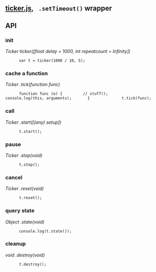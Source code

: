 [ticker.js](), ` .setTimeout()` wrapper
---------------------------------------

API
---

### init

*Ticker ticker([float delay = 1000, int repeatcount = Infinity])*

`       var t = ticker(1000 / 10, 5);       `

### cache a function

*Ticker .tick(function func)*

`       function func (e) {         // stuff();         console.log(this, arguments);       }              t.tick(func);       `

### call

*Ticker .start([(any) setup])*

`       t.start();       `

### pause

*Ticker .stop(void)*

`       t.stop();       `

### cancel

*Ticker .reset(void)*

`       t.reset();         `

### query state

*Object .state(void)*

`       console.log(t.state());       `

### cleanup

*void .destroy(void)*

`       t.destroy();       `
